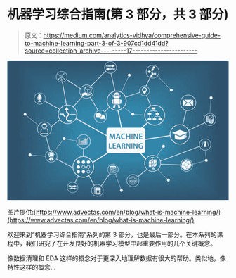 # 机器学习综合指南(第 3 部分，共 3 部分)

> 原文：<https://medium.com/analytics-vidhya/comprehensive-guide-to-machine-learning-part-3-of-3-907cd1dd41dd?source=collection_archive---------17----------------------->

![](img/c7bf26965821ba36251871ce97cd2f44.png)

图片提供:[https://www.advectas.com/en/blog/what-is-machine-learning/](https://www.advectas.com/en/blog/what-is-machine-learning/)

欢迎来到“机器学习综合指南”系列的第 3 部分，也是最后一部分。在本系列的课程中，我们研究了在开发良好的机器学习模型中起重要作用的几个关键概念。

像数据清理和 EDA 这样的概念对于更深入地理解数据有很大的帮助。类似地，像特性这样的概念…